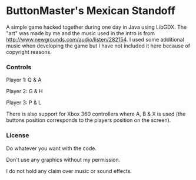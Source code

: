 ButtonMaster's Mexican Standoff
===============================

A simple game hacked together during one day in Java using LibGDX. The "art" was made by me and the music used in the
intro is from http://www.newgrounds.com/audio/listen/282154. I used some additional music when developing the game
but I have not included it here because of copyright reasons.

### Controls
Player 1: Q & A

Player 2: G & H

Player 3: P & L

There is also support for Xbox 360 controllers where A, B & X is used (the buttons position corresponds to the players
position on the screen).

### License
Do whatever you want with the code.

Don't use any graphics without my permission.

I do not hold any claim over music or sound effects.